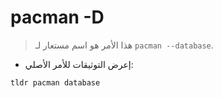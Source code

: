 # pacman -D

> هذا الأمر هو اسم مستعار لـ `pacman --database`.

- إعرض التوثيقات للأمر الأصلي:

`tldr pacman database`
